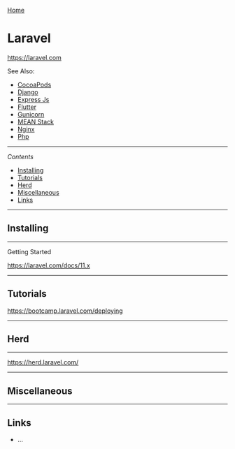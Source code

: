 [Home](Readme.md)
# Laravel

https://laravel.com

See Also:

- [CocoaPods](CocoaPods.md)
- [Django](Django.md)
- [Express Js](ExpressJs.md)
- [Flutter](Flutter.md)
- [Gunicorn](Gunicorn.md)
- [MEAN Stack](MEANStack.md)
- [Nginx](Nginx.md)
- [Php](Php.md)

---

*Contents*

- [Installing](Laravel.md#installing)
- [Tutorials](Laravel.md#tutorials)
- [Herd](Larave.md#herd)
- [Miscellaneous](Laravel.md#miscellaneous)
- [Links](Laravel.md#links)

---

## Installing

---

Getting Started

https://laravel.com/docs/11.x

---

## Tutorials

https://bootcamp.laravel.com/deploying

---

## Herd

---

https://herd.laravel.com/

---

## Miscellaneous

---


## Links

- ...

